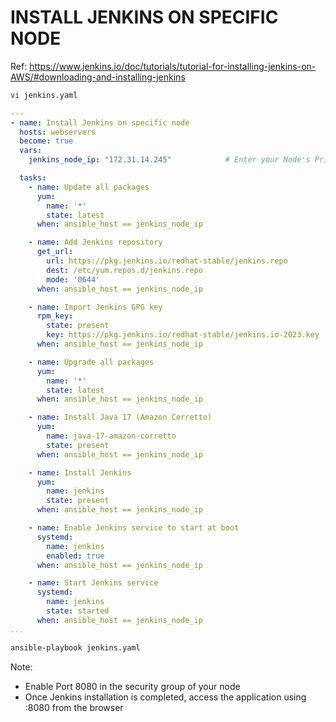 # INSTALL JENKINS ON SPECIFIC NODE 
Ref: https://www.jenkins.io/doc/tutorials/tutorial-for-installing-jenkins-on-AWS/#downloading-and-installing-jenkins

```sh
vi jenkins.yaml
```
```yaml
---
- name: Install Jenkins on specific node
  hosts: webservers
  become: true
  vars:
    jenkins_node_ip: "172.31.14.245"            # Enter your Node's Private IP

  tasks:
    - name: Update all packages
      yum:
        name: '*'
        state: latest
      when: ansible_host == jenkins_node_ip

    - name: Add Jenkins repository
      get_url:
        url: https://pkg.jenkins.io/redhat-stable/jenkins.repo
        dest: /etc/yum.repos.d/jenkins.repo
        mode: '0644'
      when: ansible_host == jenkins_node_ip

    - name: Import Jenkins GPG key
      rpm_key:
        state: present
        key: https://pkg.jenkins.io/redhat-stable/jenkins.io-2023.key
      when: ansible_host == jenkins_node_ip

    - name: Upgrade all packages
      yum:
        name: '*'
        state: latest
      when: ansible_host == jenkins_node_ip

    - name: Install Java 17 (Amazon Corretto)
      yum:
        name: java-17-amazon-corretto
        state: present
      when: ansible_host == jenkins_node_ip

    - name: Install Jenkins
      yum:
        name: jenkins
        state: present
      when: ansible_host == jenkins_node_ip

    - name: Enable Jenkins service to start at boot
      systemd:
        name: jenkins
        enabled: true
      when: ansible_host == jenkins_node_ip

    - name: Start Jenkins service
      systemd:
        name: jenkins
        state: started
      when: ansible_host == jenkins_node_ip
...
```
```sh
ansible-playbook jenkins.yaml
```
Note:
* Enable Port 8080 in the security group of your node
* Once Jenkins installation is completed, access the application using <Node-Public-IP>:8080 from the browser
